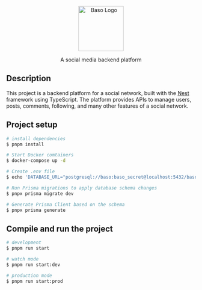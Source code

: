 <p align="center">
  <a href="https://youthscience.club/" target="blank"><img src="https://i.postimg.cc/xdK1Lc5R/logo.png" width="120" alt="Baso Logo" /></a>
</p>

[circleci-image]: https://img.shields.io/circleci/build/github/nestjs/nest/master?token=abc123def456
[circleci-url]: https://circleci.com/gh/nestjs/nest

<p align="center">A social media backend platform</p>
  <!--[![Backers on Open Collective](https://opencollective.com/nest/backers/badge.svg)](https://opencollective.com/nest#backer)
  [![Sponsors on Open Collective](https://opencollective.com/nest/sponsors/badge.svg)](https://opencollective.com/nest#sponsor)-->

## Description

This project is a backend platform for a social network, built with the [Nest](https://github.com/nestjs/nest) framework using TypeScript. The platform provides APIs to manage users, posts, comments, following, and many other features of a social network.
## Project setup

```bash
# install dependencies
$ pnpm install

# Start Docker comtainers
$ docker-compose up -d 

# Create .env file 
$ echo 'DATABASE_URL="postgresql://baso:baso_secret@localhost:5432/baso-social"' > .env

# Run Prisma migrations to apply database schema changes
$ pnpx prisma migrate dev

# Generate Prisma Client based on the schema
$ pnpx prisma generate
```

## Compile and run the project

```bash
# development
$ pnpm run start

# watch mode
$ pnpm run start:dev

# production mode
$ pnpm run start:prod
```
